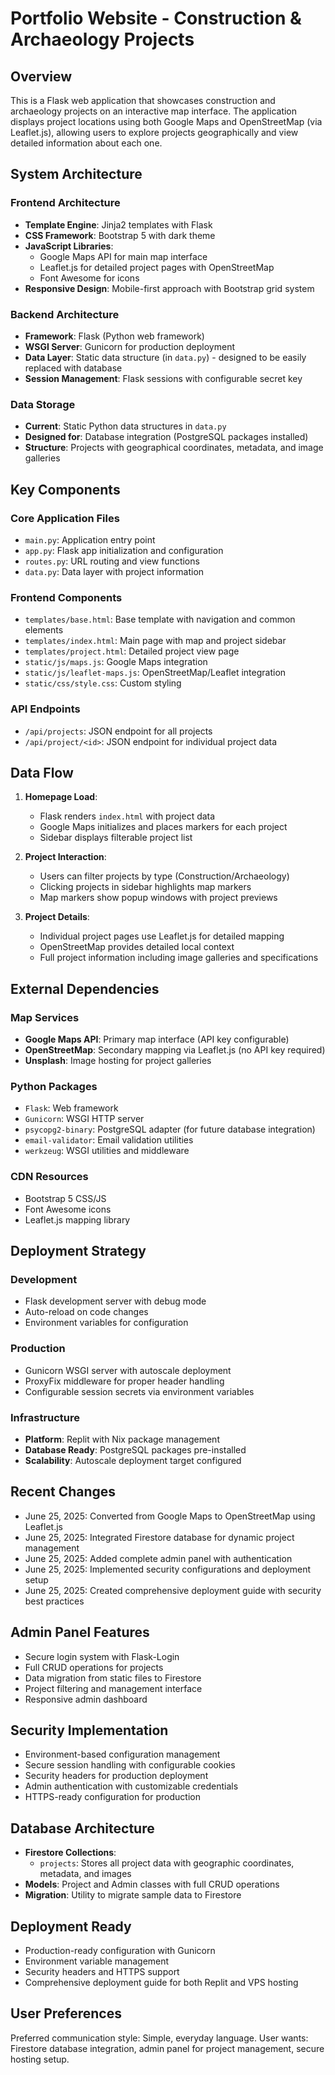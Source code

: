 # Portfolio Website - Construction & Archaeology Projects

## Overview

This is a Flask web application that showcases construction and archaeology projects on an interactive map interface. The application displays project locations using both Google Maps and OpenStreetMap (via Leaflet.js), allowing users to explore projects geographically and view detailed information about each one.

## System Architecture

### Frontend Architecture
- **Template Engine**: Jinja2 templates with Flask
- **CSS Framework**: Bootstrap 5 with dark theme
- **JavaScript Libraries**: 
  - Google Maps API for main map interface
  - Leaflet.js for detailed project pages with OpenStreetMap
  - Font Awesome for icons
- **Responsive Design**: Mobile-first approach with Bootstrap grid system

### Backend Architecture
- **Framework**: Flask (Python web framework)
- **WSGI Server**: Gunicorn for production deployment
- **Data Layer**: Static data structure (in `data.py`) - designed to be easily replaced with database
- **Session Management**: Flask sessions with configurable secret key

### Data Storage
- **Current**: Static Python data structures in `data.py`
- **Designed for**: Database integration (PostgreSQL packages installed)
- **Structure**: Projects with geographical coordinates, metadata, and image galleries

## Key Components

### Core Application Files
- `main.py`: Application entry point
- `app.py`: Flask app initialization and configuration
- `routes.py`: URL routing and view functions
- `data.py`: Data layer with project information

### Frontend Components
- `templates/base.html`: Base template with navigation and common elements
- `templates/index.html`: Main page with map and project sidebar
- `templates/project.html`: Detailed project view page
- `static/js/maps.js`: Google Maps integration
- `static/js/leaflet-maps.js`: OpenStreetMap/Leaflet integration
- `static/css/style.css`: Custom styling

### API Endpoints
- `/api/projects`: JSON endpoint for all projects
- `/api/project/<id>`: JSON endpoint for individual project data

## Data Flow

1. **Homepage Load**: 
   - Flask renders `index.html` with project data
   - Google Maps initializes and places markers for each project
   - Sidebar displays filterable project list

2. **Project Interaction**:
   - Users can filter projects by type (Construction/Archaeology)
   - Clicking projects in sidebar highlights map markers
   - Map markers show popup windows with project previews

3. **Project Details**:
   - Individual project pages use Leaflet.js for detailed mapping
   - OpenStreetMap provides detailed local context
   - Full project information including image galleries and specifications

## External Dependencies

### Map Services
- **Google Maps API**: Primary map interface (API key configurable)
- **OpenStreetMap**: Secondary mapping via Leaflet.js (no API key required)
- **Unsplash**: Image hosting for project galleries

### Python Packages
- `Flask`: Web framework
- `Gunicorn`: WSGI HTTP server
- `psycopg2-binary`: PostgreSQL adapter (for future database integration)
- `email-validator`: Email validation utilities
- `werkzeug`: WSGI utilities and middleware

### CDN Resources
- Bootstrap 5 CSS/JS
- Font Awesome icons
- Leaflet.js mapping library

## Deployment Strategy

### Development
- Flask development server with debug mode
- Auto-reload on code changes
- Environment variables for configuration

### Production
- Gunicorn WSGI server with autoscale deployment
- ProxyFix middleware for proper header handling
- Configurable session secrets via environment variables

### Infrastructure
- **Platform**: Replit with Nix package management
- **Database Ready**: PostgreSQL packages pre-installed
- **Scalability**: Autoscale deployment target configured

## Recent Changes
- June 25, 2025: Converted from Google Maps to OpenStreetMap using Leaflet.js
- June 25, 2025: Integrated Firestore database for dynamic project management
- June 25, 2025: Added complete admin panel with authentication
- June 25, 2025: Implemented security configurations and deployment setup
- June 25, 2025: Created comprehensive deployment guide with security best practices

## Admin Panel Features
- Secure login system with Flask-Login
- Full CRUD operations for projects
- Data migration from static files to Firestore
- Project filtering and management interface
- Responsive admin dashboard

## Security Implementation
- Environment-based configuration management
- Secure session handling with configurable cookies
- Security headers for production deployment
- Admin authentication with customizable credentials
- HTTPS-ready configuration for production

## Database Architecture
- **Firestore Collections**:
  - `projects`: Stores all project data with geographic coordinates, metadata, and images
- **Models**: Project and Admin classes with full CRUD operations
- **Migration**: Utility to migrate sample data to Firestore

## Deployment Ready
- Production-ready configuration with Gunicorn
- Environment variable management
- Security headers and HTTPS support
- Comprehensive deployment guide for both Replit and VPS hosting

## User Preferences

Preferred communication style: Simple, everyday language.
User wants: Firestore database integration, admin panel for project management, secure hosting setup.